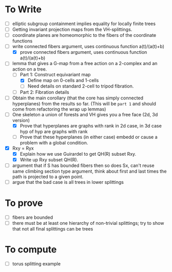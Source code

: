 # To Write
- [ ] elliptic subgroup containment implies equality for locally finite trees
- [ ] Getting invariant projection maps from the VH-splittings.
- [ ] coordinate planes are homeomorphic to the fibers of the coordinate functions
- [ ] write connected fibers argument, uses continuous function a(t)/(a(t)+b)
    - [x] prove connected fibers argument, uses continuous function a(t)/(a(t)+b)
- [ ] lemma that gives a G-map from a free action on a 2-complex and an action on a tree.
    - [ ] Part 1: Construct equivariant map
        - [x] Define map on 0-cells and 1-cells
        - [ ] Need details on standard 2-cell to tripod fibration.
    - [ ] Part 2: Fibration details
- [ ] Obtain the main corollary (that the core has simply connected hyperplanes) from the results so far. (This will be `part 1` and should come from refactoring the wrap up lemmas)
- [ ] One skeleton a union of forests and VH gives you a free face (2d, 3d version)
    - [x] Prove that hyperplanes are graphs with rank in 2d case, in 3d case hyp of hyp are graphs with rank
    - [ ] Prove that these hyperplanes (in either case) embedd or cause a problem with a global condition.
- [x] Rxy = Ryx
    - [x] Explain how we use Guirardel to get QH(R) subset Rxy.
    - [x] Write up Rxy subset QH(R).
- [ ] argument that if S has bounded fibers then so does Sx, can't reuse same climbing section type argument, think about first and last times the path is projected to a given point. 
- [ ] argue that the bad case is all trees in lower splittings

# To prove
- [ ] fibers are bounded
- [ ] there must be at least one hierarchy of non-trivial splittings; try to show that not all final splittings can be trees

# To compute
- [ ] torus splitting example
